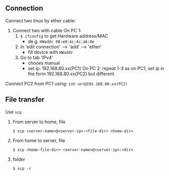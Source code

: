 ## Connection
Connect two linux by ether cable:

1. Connect two with cable
	On PC 1:
	1. `$ ifconfig` to get Hardware address/MAC
		- de.g. `HWaddr 00:e0:4c:4c:a6:8e`
	2. In 'edit connection' --> 'add' --> 'ether'
		- fill device with `HWaddr`
	3. Go to tab 'IPv4'
		- chooes manual 
		- set ip: 192.168.80.xx(PC1)
	On PC 2:
	repeat 1-3 as on PC1, set ip in the form 192.168.80.xx(PC2) but different.
	
Connect PC2 from PC1 using:
`ssh usr@192.168.80.xx(PC2)`

## File transfer
Use `scp `
1. From server to home, file
	```
	$ scp <server-name>@<server-ip>:<file-dir> <home-dir>
	```
1. From home to server, file
	```
	$ scp <home-file-dir> <server-name>@<server-ip>:<dir>
	```
1. folder
	```
	$ scp -r 
	```